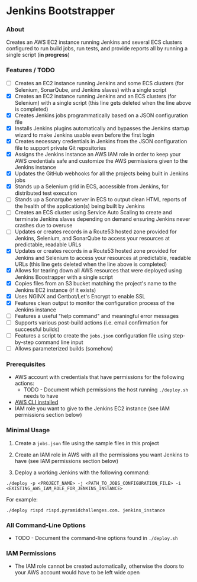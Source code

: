 # Jenkins Bootstrapper

### About

Creates an AWS EC2 instance running Jenkins and several ECS clusters configured to run build jobs, run tests, and provide reports all by running a single script (**in progress**)

### Features / TODO

- [ ] Creates an EC2 instance running Jenkins and some ECS clusters (for Selenium, SonarQube, and Jenkins slaves) with a single script
- [X] Creates an EC2 instance running Jenkins and an ECS clusters (for Selenium) with a single script (this line gets deleted when the line above is completed)
- [X] Creates Jenkins jobs programmatically based on a JSON configuration file
- [X] Installs Jenkins plugins automatically and bypasses the Jenkins startup wizard to make Jenkins usable even before the first login
- [X] Creates necessary credentials in Jenkins from the JSON configuration file to support private Git repositories
- [X] Assigns the Jenkins instance an AWS IAM role in order to keep your AWS credentials safe and customize the AWS permissions given to the Jenkins instance
- [X] Updates the GitHub webhooks for all the projects being built in Jenkins jobs
- [X] Stands up a Selenium grid in ECS, accessible from Jenkins, for distributed test execution
- [ ] Stands up a Sonarqube server in ECS to output clean HTML reports of the health of the application(s) being built by Jenkins
- [ ] Creates an ECS cluster using Service Auto Scaling to create and terminate Jenkins slaves depending on demand ensuring Jenkins never crashes due to overuse
- [ ] Updates or creates records in a Route53 hosted zone provided for Jenkins, Selenium, and SonarQube to access your resources at predictable, readable URLs
- [X] Updates or creates records in a Route53 hosted zone provided for Jenkins and Selenium to access your resources at predictable, readable URLs (this line gets deleted when the line above is completed)
- [X] Allows for tearing down all AWS resources that were deployed using Jenkins Boostrapper with a single script
- [X] Copies files from an S3 bucket matching the project's name to the Jenkins EC2 instance (if it exists)
- [X] Uses NGINX and Certbot/Let's Encrypt to enable SSL
- [X] Features clean output to monitor the configuration process of the Jenkins instance
- [ ] Features a useful "help command" and meaningful error messages
- [ ] Supports various post-build actions (i.e. email confirmation for successful builds)
- [ ] Features a script to create the `jobs.json` configuration file using step-by-step command line input
- [ ] Allows parameterized builds (somehow)

### Prerequisites

* AWS account with credentials that have permissions for the following actions:
    * TODO - Document which permissions the host running `./deploy.sh` needs to have
* [AWS CLI installed](https://docs.aws.amazon.com/cli/latest/userguide/installing.html)
* IAM role you want to give to the Jenkins EC2 instance (see IAM permissions section below)

### Minimal Usage

1. Create a `jobs.json` file using the sample files in this project

2. Create an IAM role in AWS with all the permissions you want Jenkins to have (see IAM permissions section below)

3. Deploy a working Jenkins with the following command:

`./deploy -p <PROJECT_NAME> -j <PATH_TO_JOBS_CONFIGURATION_FILE> -i <EXISTING_AWS_IAM_ROLE_FOR_JENKINS_INSTANCE>`

For example:

`./deploy rispd rispd.pyramidchallenges.com. jenkins_instance`

### All Command-Line Options

* TODO - Document the command-line options found in `./deploy.sh`

### IAM Permissions

* The IAM role cannot be created automatically, otherwise the doors to your AWS account would have to be left wide open
